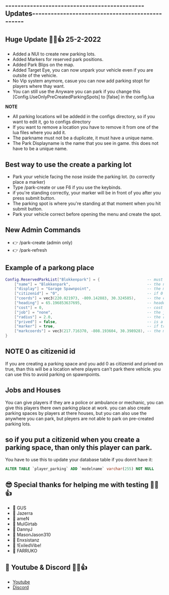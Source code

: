 ## ---------------------------------------------Updates------------------------------------------------
## Huge Update 👊😉👍 25-2-2022
- Added a NUI to create new parking lots.
- Added Markers for reserved park positions.
- Added Park Blips on the map.
- Added Target Eye, you can now unpark your vehicle even if you are outsite of the vehicle.
- No Vip system anymore, casue you can now add parking stopt for players where thay want.
- You can still use the Anyware you can park if you change this [Config.UseOnlyPreCreatedParkingSpots] to [false] in the config.lua

**NOTE**
- All parking locations wil be addedd in the configs directory, so if you want to edit it, go to configs directory
- If you want to remove a location you have to remove it from one of the lua files where you add it.
- The parkname must not be a duplicate, it must have a unique name.
- The Park Displayname is the name that you see in game. this does not have to be a unique name.


## Best way to use the create a parking lot
- Park your vehicle facing the nose inside the parking lot. (to correctly place a marker)
- Type /park-create or use F6 if you use the keybinds.
- if you're standing correctly, your marker will be in front of you after you press submit button. 
- The parking spot is where you're standing at that moment when you hit submit button.
- Park your vehicle correct before opening the menu and create the spot.

## New Admin Commands
- 👉 /park-create   (admin only)
- 👉 /park-refresh 

## Example of a parkong place
```lua
Config.ReservedParkList["Blokkenpark"] = {                     -- must be a unique name
    ["name"] = "Blokkenpark",                                  -- the name of the parking place
    ["display"] = "Garage Spawnpoint",                         -- the marker display label
    ["citizenid"] = "0",                                       -- if 0 this had no owner and can not be use as a parking space
    ["coords"] = vec3(220.021973, -809.142883, 30.324585),     -- the center of the parking place where the car is parked.
    ["heading"] = 65.196853637695,                             -- header, is not used yet
    ["cost"] = 0,                                              -- cost per day, not in used yet
    ["job"] = "none",                                          -- the job that is allowed to park
    ["radius"] = 2.0,                                          -- the radius of this parking space
    ["prived"] = false,                                        -- is a prived parking space
    ["marker"] = true,                                         -- if true a marker wil showup when you walk to it
    ["markcoords"] = vec3(217.716370, -808.193604, 30.398928), -- the marker coord.
}
```
## NOTE 0 as citizenid id
If you are creating a parking space and you add 0 as citizenid and prived on true, 
than this will be a location where players can't park there vehicle.
you can use this to avoid parking on spawnpoints.

## Jobs and Houses 
You can give players if they are a police or ambulance or mechanic, you can give this players there own parking place at work.
you can also create parking spaces by players at there houses, but you can also use the anywhere you can park,
but pleyers are not able to park on pre-created parking lots.

so if you put a citizenid when you create a parking space, than only this player can park. 
-



You have to use this to update your database table if you donnt have it:
```sql
ALTER TABLE `player_parking` ADD `modelname` varchar(255) NOT NULL
```

## 😎 Special thanks for helping me with testing 👊😉👍
- 💪 GUS
- 💪 Jazerra
- 💪 ameN
- 💪 MulGirtab
- 💪 DannyJ
- 💪 MasonJason310
- 💪 Enxsistanz
- 💪 !ExiledVibe!
- 💪 FARRUKO

## 🙈 Youtube & Discord 👊😉👍
- [Youtube](https://www.youtube.com/channel/UC6431XeIqHjswry5OYtim0A)
- [Discord](https://discord.gg/cEMSeE9dgS)
